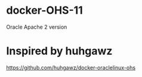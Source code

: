 # docker-OHS-11
Oracle Apache 2 version 

# Inspired by huhgawz

https://github.com/huhgawz/docker-oraclelinux-ohs

